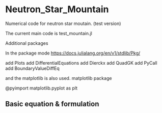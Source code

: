 # Neutron_Star_Mountain
Numerical code for neutron star moutain.
(test version)

The current main code is test_mountain.jl

Additional packages 

In the package mode
https://docs.julialang.org/en/v1/stdlib/Pkg/

add Plots
add DifferentialEquations
add Dierckx
add QuadGK
add PyCall
add BoundaryValueDiffEq

and the matplotlib is also used.
 matplotlib package 

@pyimport matplotlib.pyplot as plt


## Basic equation & formulation

